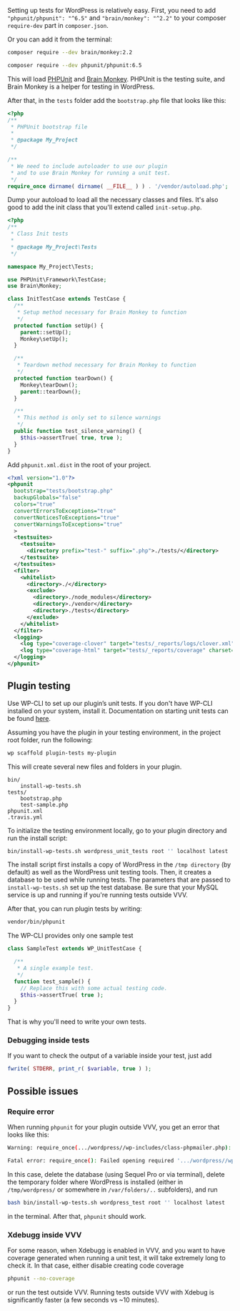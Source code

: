 Setting up tests for WordPress is relatively easy. First, you need to add `"phpunit/phpunit": "^6.5"` and `"brain/monkey": "^2.2"` to your composer `require-dev` part in `composer.json`.

Or you can add it from the terminal:

```bash
composer require --dev brain/monkey:2.2
```

```bash
composer require --dev phpunit/phpunit:6.5
```

This will load [PHPUnit](https://phpunit.de/) and [Brain Monkey](https://brain-wp.github.io/BrainMonkey/). PHPUnit is the testing suite, and Brain Monkey is a helper for testing in WordPress.

After that, in the `tests` folder add the `bootstrap.php` file that looks like this:

```php
<?php
/**
 * PHPUnit bootstrap file
 *
 * @package My_Project
 */

/**
 * We need to include autoloader to use our plugin
 * and to use Brain Monkey for running a unit test.
 */
require_once dirname( dirname( __FILE__ ) ) . '/vendor/autoload.php';
```

Dump your autoload to load all the necessary classes and files. It's also good to add the init class that you'll extend called `init-setup.php`.

```php
<?php
/**
 * Class Init tests
 *
 * @package My_Project\Tests
 */

namespace My_Project\Tests;

use PHPUnit\Framework\TestCase;
use Brain\Monkey;

class InitTestCase extends TestCase {
  /**
   * Setup method necessary for Brain Monkey to function
   */
  protected function setUp() {
    parent::setUp();
    Monkey\setUp();
  }

  /**
   * Teardown method necessary for Brain Monkey to function
   */
  protected function tearDown() {
    Monkey\tearDown();
    parent::tearDown();
  }

  /**
   * This method is only set to silence warnings
   */
  public function test_silence_warning() {
    $this->assertTrue( true, true );
  }
}
```

Add `phpunit.xml.dist` in the root of your project.

```xml
<?xml version="1.0"?>
<phpunit
  bootstrap="tests/bootstrap.php"
  backupGlobals="false"
  colors="true"
  convertErrorsToExceptions="true"
  convertNoticesToExceptions="true"
  convertWarningsToExceptions="true"
  >
  <testsuites>
    <testsuite>
      <directory prefix="test-" suffix=".php">./tests/</directory>
    </testsuite>
  </testsuites>
  <filter>
    <whitelist>
      <directory>./</directory>
      <exclude>
        <directory>./node_modules</directory>
        <directory>./vendor</directory>
        <directory>./tests</directory>
      </exclude>
    </whitelist>
  </filter>
  <logging>
    <log type="coverage-clover" target="tests/_reports/logs/clover.xml"/>
    <log type="coverage-html" target="tests/_reports/coverage" charset="UTF-8" yui="true" highlight="true" lowUpperBound="35" highLowerBound="70" />
  </logging>
</phpunit>
```

## Plugin testing

Use WP-CLI to set up our plugin’s unit tests. If you don't have WP-CLI installed on your system, install it. Documentation on starting unit tests can be found [here](https://make.wordpress.org/cli/handbook/plugin-unit-tests/).

Assuming you have the plugin in your testing environment, in the project root folder, run the following:

```bash
wp scaffold plugin-tests my-plugin
```
This will create several new files and folders in your plugin.

```
bin/
    install-wp-tests.sh
tests/
    bootstrap.php
    test-sample.php
phpunit.xml
.travis.yml
```


To initialize the testing environment locally, go to your plugin directory and run the install script:

```bash
bin/install-wp-tests.sh wordpress_unit_tests root '' localhost latest
```

The install script first installs a copy of WordPress in the `/tmp directory` (by default) as well as the WordPress unit testing tools. Then, it creates a database to be used while running tests. The parameters that are passed to `install-wp-tests.sh` set up the test database. Be sure that your MySQL service is up and running if you're running tests outside VVV.

After that, you can run plugin tests by writing:

```bash
vendor/bin/phpunit
```

The WP-CLI provides only one sample test

```php
class SampleTest extends WP_UnitTestCase {

  /**
   * A single example test.
   */
  function test_sample() {
    // Replace this with some actual testing code.
    $this->assertTrue( true );
  }
}
```

That is why you'll need to write your own tests.

### Debugging inside tests

If you want to check the output of a variable inside your test, just add

```php
fwrite( STDERR, print_r( $variable, true ) );
```

## Possible issues

### Require error

When running `phpunit` for your plugin outside VVV, you get an error that looks like this:

```bash
Warning: require_once(.../wordpress//wp-includes/class-phpmailer.php): failed to open stream: No such file or directory in .../wordpress-tests-lib/includes/mock-mailer.php on line 2

Fatal error: require_once(): Failed opening required '.../wordpress//wp-includes/class-phpmailer.php' (include_path='.:/opt/lampp/lib/php') in .../wordpress-tests-lib/includes/mock-mailer.php on line 2
```

In this case, delete the database (using Sequel Pro or via terminal), delete the temporary folder where WordPress is installed (either in `/tmp/wordpress/` or somewhere in `/var/folders/..` subfolders), and run

```bash
bash bin/install-wp-tests.sh wordpress_test root '' localhost latest
```

in the terminal. After that, `phpunit` should work.

### Xdebugg inside VVV

For some reason, when Xdebugg is enabled in VVV, and you want to have coverage generated when running a unit test, it will take extremely long to check it. In that case, either disable creating code coverage

```bash
phpunit --no-coverage
```

or run the test outside VVV. Running tests outside VVV with Xdebug is significantly faster (a few seconds vs ~10 minutes).
